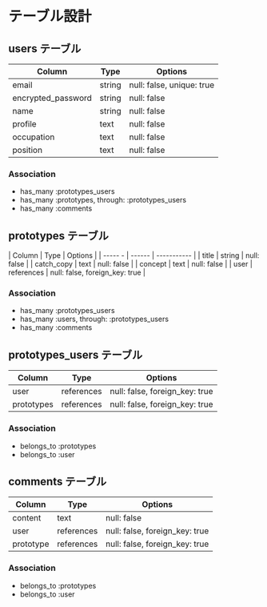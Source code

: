 # テーブル設計

## users テーブル

| Column             | Type   | Options     |
| ------------------ | ------ | ----------- |
| email              | string | null: false, unique: true |
| encrypted_password | string | null: false |
| name               | string | null: false |
| profile            | text   | null: false |
| occupation         | text   | null: false |
| position           | text   | null: false |

### Association

- has_many :prototypes_users
- has_many :prototypes, through: :prototypes_users
- has_many :comments

## prototypes テーブル

| Column     | Type       | Options     |
| -----   -  | ------     | ----------- |
| title      | string     | null: false |
| catch_copy | text       | null: false |
| concept    | text       | null: false |
| user       | references | null: false, foreign_key: true |

### Association

- has_many :prototypes_users
- has_many :users, through: :prototypes_users
- has_many :comments

## prototypes_users テーブル

| Column       | Type       | Options                        |
| ------       | ---------- | ------------------------------ |
| user         | references | null: false, foreign_key: true |
| prototypes   | references | null: false, foreign_key: true |

### Association

- belongs_to :prototypes
- belongs_to :user

## comments テーブル

| Column  | Type       | Options                        |
| ------- | ---------- | ------------------------------ |
| content | text       | null: false                    |
| user    | references | null: false, foreign_key: true |
| prototype    | references | null: false, foreign_key: true |

### Association

- belongs_to :prototypes
- belongs_to :user